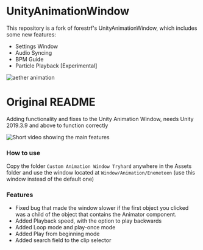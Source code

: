 # UnityAnimationWindow

This repository is a fork of forestrf's UnityAnimationWindow, which includes some new features:
- Settings Window
- Audio Syncing
- BPM Guide
- Particle Playback [Experimental]

![aether animation](https://github.com/user-attachments/assets/8e6365d0-1133-43d8-a1f5-43fd010818e5)

# Original README

Adding functionality and fixes to the Unity Animation Window, needs Unity 2019.3.9 and above to function correctly

![Short video showing the main features](preview.gif)

### How to use
Copy the folder `Custom Animation Window Tryhard` anywhere in the Assets folder and use the window located at `Window/Animation/Enemeteen` (use this window instead of the default one)

### Features
- Fixed bug that made the window slower if the first object you clicked was a child of the object that contains the Animator component.
- Added Playback speed, with the option to play backwards
- Added Loop mode and play-once mode
- Added Play from beginning mode
- Added search field to the clip selector
